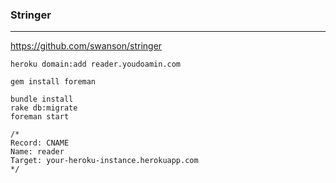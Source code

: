 ### Stringer
---
https://github.com/swanson/stringer

```
heroku domain:add reader.youdoamin.com

gem install foreman

bundle install
rake db:migrate
foreman start

/*
Record: CNAME
Name: reader
Target: your-heroku-instance.herokuapp.com
*/

```

```
```

```
```



